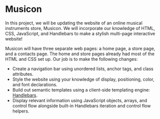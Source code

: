
# Musicon

In this project, we will be updating the website of an online musical instruments store, Musicon. We will incorporate our knowledge of HTML, CSS, JavaScript, and Handlebars to make a stylish multi-page interactive website!

Musicon will have three separate web pages: a home page, a store page, and a contacts page. The home and store pages already had most of the HTML and CSS set up. Our job is to make the following changes:

-   Create a navigation bar using unordered lists, anchor tags, and class attributes.
-   Style the website using your knowledge of display, positioning, color, and font declarations.
-   Build out semantic templates using a client-side templating engine:  [Handlebars](https://handlebarsjs.com/).
-   Display relevant information using JavaScript objects, arrays, and control flow alongside built-in Handlebars iteration and control flow helpers.